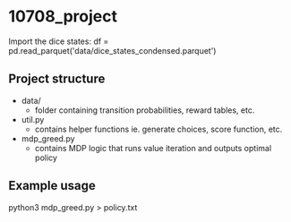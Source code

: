 # 10708_project

Import the dice states:
  df = pd.read_parquet('data/dice_states_condensed.parquet')

## Project structure
+ data/
  + folder containing transition probabilities, reward tables, etc.
+ util.py
  + contains helper functions ie. generate choices, score function, etc.
+ mdp_greed.py
  + contains MDP logic that runs value iteration and outputs optimal policy

## Example usage
python3 mdp_greed.py > policy.txt



